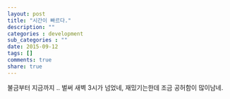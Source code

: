 ```yaml
---
layout: post
title: "시간이 빠르다."
description: ""
categories : development
sub_categories : ""
date: 2015-09-12
tags: []
comments: true
share: true
---
```


불금부터 지금까지 .. 벌써 새벽 3시가 넘었네, 재밌기는한데 조금 공허함이 많이남네.

